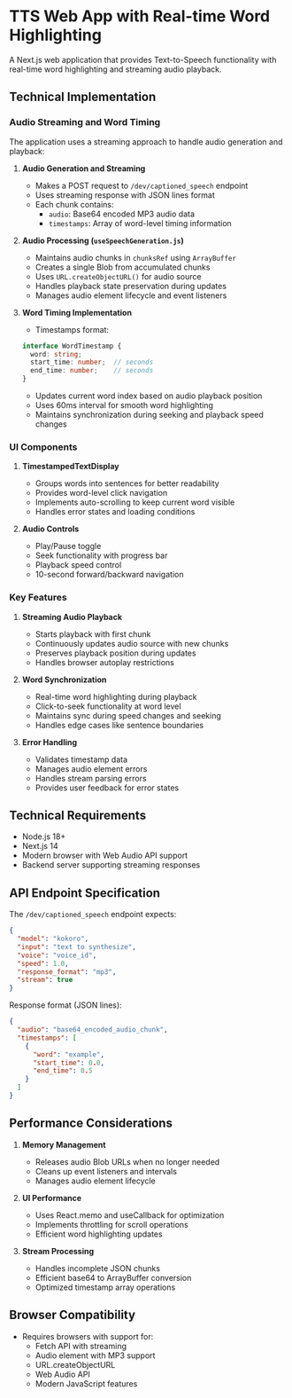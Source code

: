 # TTS Web App with Real-time Word Highlighting

A Next.js web application that provides Text-to-Speech functionality with real-time word highlighting and streaming audio playback.

## Technical Implementation

### Audio Streaming and Word Timing

The application uses a streaming approach to handle audio generation and playback:

1. **Audio Generation and Streaming**
   - Makes a POST request to `/dev/captioned_speech` endpoint
   - Uses streaming response with JSON lines format
   - Each chunk contains:
     - `audio`: Base64 encoded MP3 audio data
     - `timestamps`: Array of word-level timing information

2. **Audio Processing (`useSpeechGeneration.js`)**
   - Maintains audio chunks in `chunksRef` using `ArrayBuffer`
   - Creates a single Blob from accumulated chunks
   - Uses `URL.createObjectURL()` for audio source
   - Handles playback state preservation during updates
   - Manages audio element lifecycle and event listeners

3. **Word Timing Implementation**
   - Timestamps format:
   ```typescript
   interface WordTimestamp {
     word: string;
     start_time: number;  // seconds
     end_time: number;    // seconds
   }
   ```
   - Updates current word index based on audio playback position
   - Uses 60ms interval for smooth word highlighting
   - Maintains synchronization during seeking and playback speed changes

### UI Components

1. **TimestampedTextDisplay**
   - Groups words into sentences for better readability
   - Provides word-level click navigation
   - Implements auto-scrolling to keep current word visible
   - Handles error states and loading conditions

2. **Audio Controls**
   - Play/Pause toggle
   - Seek functionality with progress bar
   - Playback speed control
   - 10-second forward/backward navigation

### Key Features

1. **Streaming Audio Playback**
   - Starts playback with first chunk
   - Continuously updates audio source with new chunks
   - Preserves playback position during updates
   - Handles browser autoplay restrictions

2. **Word Synchronization**
   - Real-time word highlighting during playback
   - Click-to-seek functionality at word level
   - Maintains sync during speed changes and seeking
   - Handles edge cases like sentence boundaries

3. **Error Handling**
   - Validates timestamp data
   - Manages audio element errors
   - Handles stream parsing errors
   - Provides user feedback for error states

## Technical Requirements

- Node.js 18+
- Next.js 14
- Modern browser with Web Audio API support
- Backend server supporting streaming responses

## API Endpoint Specification

The `/dev/captioned_speech` endpoint expects:

```json
{
  "model": "kokoro",
  "input": "text to synthesize",
  "voice": "voice_id",
  "speed": 1.0,
  "response_format": "mp3",
  "stream": true
}
```

Response format (JSON lines):
```json
{
  "audio": "base64_encoded_audio_chunk",
  "timestamps": [
    {
      "word": "example",
      "start_time": 0.0,
      "end_time": 0.5
    }
  ]
}
```

## Performance Considerations

1. **Memory Management**
   - Releases audio Blob URLs when no longer needed
   - Cleans up event listeners and intervals
   - Manages audio element lifecycle

2. **UI Performance**
   - Uses React.memo and useCallback for optimization
   - Implements throttling for scroll operations
   - Efficient word highlighting updates

3. **Stream Processing**
   - Handles incomplete JSON chunks
   - Efficient base64 to ArrayBuffer conversion
   - Optimized timestamp array operations

## Browser Compatibility

- Requires browsers with support for:
  - Fetch API with streaming
  - Audio element with MP3 support
  - URL.createObjectURL
  - Web Audio API
  - Modern JavaScript features
